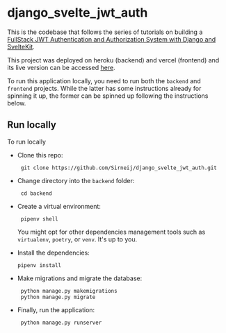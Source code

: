 # django_svelte_jwt_auth

This is the codebase that follows the series of tutorials on building a [FullStack JWT Authentication and Authorization System with Django and SvelteKit][1].

This project was deployed on heroku (backend) and vercel (frontend) and its live version can be accessed [here][2].

To run this application locally, you need to run both the `backend` and `frontend` projects. While the latter has some instructions already for spinning it up, the former can be spinned up following the instructions below.

## Run locally

To run locally

- Clone this repo:
  ```
   git clone https://github.com/Sirneij/django_svelte_jwt_auth.git
  ```
- Change directory into the `backend` folder:
  ```
   cd backend
  ```
- Create a virtual environment:

  ```
   pipenv shell
  ```

  You might opt for other dependencies management tools such as `virtualenv`, `poetry`, or `venv`. It's up to you.

- Install the dependencies:
  ```
  pipenv install
  ```
- Make migrations and migrate the database:
  ```
   python manage.py makemigrations
   python manage.py migrate
  ```
- Finally, run the application:
  ```
   python manage.py runserver
  ```

[1]: https://dev.to/sirneij/fullstack-jwt-authentication-and-authorization-system-with-django-and-sveltekit-2ih3 "FullStack JWT Authentication and Authorization System with Django and SvelteKit "
[2]: https://django-sveltekit-jwt-auth.vercel.app/ "FullStack JWT Authentication and Authorization System with Django and SvelteKit Live version."
